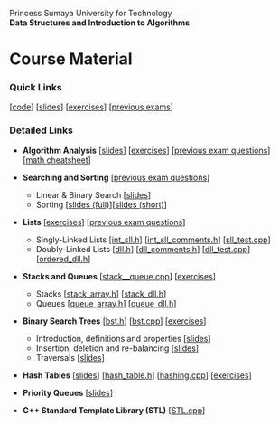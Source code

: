 Princess Sumaya University for Technology<br>
**Data Structures and Introduction to Algorithms**


# Course Material

### Quick Links
[[code](code/)] [[slides](https://drive.google.com/drive/folders/1pKm5KkEsBfC2UWBvvBaGgbt0QvtU3NaP)] [[exercises](exercises/)] [[previous exams](https://drive.google.com/drive/folders/13e8MXoUnqkpg67tQXuThBoEF4IC6nV85)]


### Detailed Links

* **Algorithm Analysis** [[slides](https://drive.google.com/file/d/17l0dOvNT5tSNCrhB0xFHg-RQ6hcttQU-)] [[exercises](https://drive.google.com/file/d/13y1PejyoEpSdo5xig_6Pmy9lClzZpfBu)] [[previous exam questions](https://docs.google.com/document/d/1Eln96RuMHlePVwB3BgCIuSqlLDhR6-mvYqqlHxKpGcU)] [[math cheatsheet](https://drive.google.com/file/d/197IIsUG1I_Ys1rFXhi1l6QRuLahQwDoh)]


* **Searching and Sorting** [[previous exam questions](https://docs.google.com/document/d/17SfDcoqVTrXCOfDPthRuwgHJCGsZWg3NGwCRDc56Vh8)]
    * Linear & Binary Search [[slides](https://drive.google.com/file/d/1WdVifS5IhyhjgKRHumf9fUw5mwC1TDJU)]
    * Sorting [[slides (full)](https://drive.google.com/file/d/12xXSnvu9KP7n1QAiNO4nKslAr0Myv6A9/)][[slides (short)](https://drive.google.com/file/d/1e_VIPMUpYJxKL6tvSRhS9tet9tsTeDUQ/view?usp=sharing)]

* **Lists** [[exercises](exercises/list_exercises.md)] [[previous exam questions](https://docs.google.com/document/d/15BVMhjwFnGattwKcs6xEZKDmKR7CzMbF-gSj-buPzY4/edit?usp=sharing)]
    * Singly-Linked Lists [[int_sll.h](code/int_sll.h)] [[int_sll_comments.h](code/int_sll_comments.h)] [[sll_test.cpp](code/sll_test.cpp)]
    * Doubly-Linked Lists [[dll.h](code/dll.h)] [[dll_comments.h](code/dll_comments.h)] [[dll_test.cpp](code/dll_test.cpp)][[ordered_dll.h](code/ordered_dll.h)]


* **Stacks and Queues** [[stack__queue.cpp](code/stack_queue.cpp)] [[exercises](exercises/stacks_queues_exercises.md)]
    * Stacks [[stack_array.h](code/stack_array.h)] [[stack_dll.h](code/stack_dll.h)]
    * Queues [[queue_array.h](code/queue_array.h)] [[queue_dll.h](code/queue_dll.h)]


* **Binary Search Trees** [[bst.h](code/bst.h)] [[bst.cpp](code/bst.cpp)] [[exercises](exercises/bst_exercises.md)]
    * Introduction, definitions and properties [[slides](https://drive.google.com/file/d/1TcKI5HOjJOk5t0Z07txprVguHT6KtAp3/view?usp=sharing)]
    * Insertion, deletion and re-balancing [[slides](https://drive.google.com/file/d/1YPTDM4HdVG9to-uCvjfE8V1ObwCwuc5H/view?usp=sharing)]
    * Traversals [[slides](https://drive.google.com/file/d/1fruIlAlGngGH0VZ9pGfoXCkrql9Obsrz/view?usp=sharing)]

* **Hash Tables** [[slides](https://drive.google.com/file/d/1Eka4poNVMNgdTKyUk06OUP2ufTFqCc3P)] [[hash_table.h](code/hash_table.h)] [[hashing.cpp](code/hashing.cpp)] [[exercises](exercises/hashing_exercises.md)]

* **Priority Queues** [[slides](https://drive.google.com/file/d/14AT2cFd0zpp7okcOEYhFHJ4eXQV8bsvQ)]

* **C++ Standard Template Library (STL)** [[STL.cpp](code/STL.cpp)]

